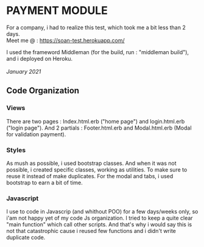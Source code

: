 # PAYMENT MODULE

For a company, i had to realize this test, which took me a bit less than 2 days.
<br>Meet me @ : https://soan-test.herokuapp.com/

I used the frameword Middleman (for the build, run : "middleman build"), and i deployed on Heroku.
<br>
<br>
<i>January 2021</i>

## Code Organization
### Views

There are two pages : Index.html.erb ("home page") and login.html.erb ("login page"). And 2 partials : Footer.html.erb and Modal.html.erb (Modal for validation payment).

### Styles

As mush as possible, i used bootstrap classes. And when it was not possible, i created specific classes, working as utilities. To make sure to reuse it instead of make duplicates.
For the modal and tabs, i used bootstrap to earn a bit of time.

### Javascript

I use to code in Javascrip (and whithout POO) for a few days/weeks only, so i'am not happy yet of my code Js organization. I tried to keep a quite clear "main function" which call other scripts. And that's why i would say this is not that catastrophic cause i reused few functions and i didn't write duplicate code.   

